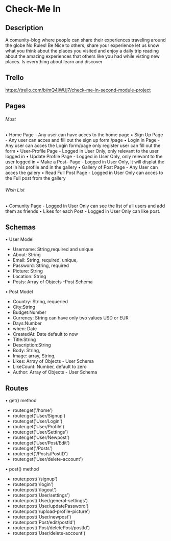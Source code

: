# Check-Me In

## Description

A comunity-blog where people can share their experiences traveling around the globe
No Rules! Be Nice to others, share your experience let us know what you think about the places you visited and enjoy a daily trip reading about the amazing experiences that others like you had while visting new places.
Is everything about learn and discover

## Trello

https://trello.com/b/mQ4jWUj7/check-me-in-second-module-project

## Pages

###### Must

• Home Page - Any user can have acces to the home page
• Sign Up Page - Any user can acces and fill out the sign up form /page
• Login in Page - Any user can acces the Login form/page only register user can fill out the form
• User-Profile Page - Logged in User Only, only relevant to the user logged in
• Update Profile Page - Logged in User Only, only relevant to the user logged in
• Make a Post- Page - Logged in User Only, It will displat the pot in his profile and in the gallery
• Gallery of Post Page - Any User can acces the galery
• Read Full Post Page - Logged in User Only can acces to the Full post from the gallery

###### Wish List

• Comunity Page - Logged in User Only can see the list of all users and add them as friends
• Likes for each Post - Logged in User Only can like post.

## Schemas

• User Model

- Username: String,required and unique
- About: String
- Email: String, required, unique,
- Password: String, required
- Picture: String
- Location: String
- Posts: Array of Objects -Post Schema

• Post Model

- Country: String, requeried
- City:String
- Budget:Number
- Currency: String can have only two values USD or EUR
- Days:Number
- when: Date
- CreatedAt: Date default to now
- Title:String
- Description:String
- Body: String,
- Image: array, String,
- Likes: Array of Objects - User Schema
- LikeCount: Number, default to zero
- Author: Array of Objects - User Schema

## Routes

• get() method

- router.get('/home')
- router.get('User/Signup')
- router.get('User/Login')
- router.get('User/Profile')
- router.get('User/Settings')
- router.get('User/Newpost')
- router.get('User/Post/Edit')
- router.get('/Posts')
- router.get('/Posts/PostID')
- router.get('User/delete-account')

• post() method

- router.post('/signup')
- router.post('/login')
- router.post('/logout')
- router.post('User/settings')
- router.post('User/general-settings')
- router.post('User/updatePassword')
- router.post('/upload-profile-picture')
- router.post('User/newpost')
- router.post('Post/edit/postId')
- router.post('Post/deletePost/postId')
- router.post('User/delete-account')
